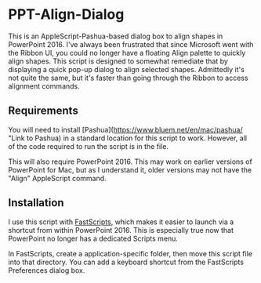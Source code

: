 # PPT-Align-Dialog
This is an AppleScript-Pashua-based dialog box to align shapes in PowerPoint 2016. I've always been frustrated that since Microsoft went with the Ribbon UI, you could no longer have a floating Align palette to quickly align shapes. This script is designed to somewhat remediate that by displaying a quick pop-up dialog to align selected shapes. Admittedly it's not quite the same, but it's faster than going through the Ribbon to access alignment commands. 

## Requirements
You will need to install [Pashua](https://www.bluem.net/en/mac/pashua/ "Link to Pashua) in a standard location for this script to work. However, all of the code required to run the script is in the file.

This will also require PowerPoint 2016. This may work on earlier versions of PowerPoint for Mac, but as I understand it, older versions may not have the "Align" AppleScript command.

## Installation
I use this script with [FastScripts](https://red-sweater.com/fastscripts/index.html "Link to FastScripts"), which makes it easier to launch via a shortcut from within PowerPoint 2016. This is especially true now that PowerPoint no longer has a dedicated Scripts menu.

In FastScripts, create a application-specific folder, then move this script file into that directory. You can add a keyboard shortcut from the FastScripts Preferences dialog box.
